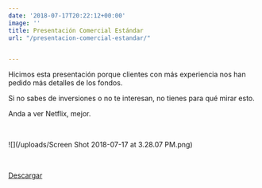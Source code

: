 ```yaml
---
date: '2018-07-17T20:22:12+00:00'
image: ''
title: Presentación Comercial Estándar
url: "/presentacion-comercial-estandar/"


---
```

Hicimos esta presentación porque clientes con más experiencia nos han pedido más detalles de los fondos. 

Si no sabes de inversiones o no te interesan, no tienes para qué mirar esto.

Anda a ver Netflix, mejor.

<br>

![](/uploads/Screen Shot 2018-07-17 at 3.28.07 PM.png)

<br>

[Descargar](http://s3.amazonaws.com/fintual.platan.us/documents/files/000/000/031/original/Fintual_Inversiones_20180710.pdf?1531843699)